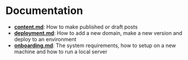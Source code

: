 # Documentation

- **[content.md](content.md)**: How to make published or draft posts 
- **[deployment.md](deployment.md)**: How to add a new domain, make a new version and deploy to an environment
- **[onboarding.md](onboarding.md)**: The system requirements, how to setup on a new machine and how to run a local server
